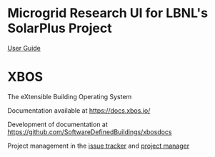 # Microgrid Research UI for LBNL's SolarPlus Project

[User Guide](https://drive.google.com/a/ucdavis.edu/file/d/1hpWrevaOJbeMD6C1f9HyR3-djlFQ60sE/view?usp=sharing)

# XBOS
The eXtensible Building Operating System

Documentation available at https://docs.xbos.io/

Development of documentation at https://github.com/SoftwareDefinedBuildings/xbosdocs

Project management in the [issue tracker](https://github.com/SoftwareDefinedBuildings/XBOS/issues) and [project manager](https://github.com/SoftwareDefinedBuildings/XBOS/projects/1)
